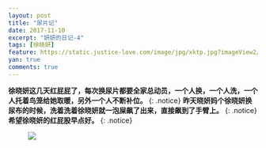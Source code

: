 ```yaml
---
layout: post
title: "尿片记"
date: 2017-11-10
excerpt: "妍妍的日记-4"
tags: [徐晓妍]
feature: https://static.justice-love.com/image/jpg/xktp.jpg?imageView2/1/w/1200/h/500
yan: true
comments: true
---
```


**徐晓妍这几天红屁屁了，每次换尿片都要全家总动员，一个人换，一个人洗，一个人托着鸟笼给她取暖，另外一个人不断补位。**
{: .notice}
**昨天晓妍妈个徐晓妍换尿布的时候，洗着洗着徐晓妍就一泡屎飙了出来，直接飙到了手臂上。**
{: .notice}
**希望徐晓妍的红屁股早点好。**
{: .notice}
<figure>
	<a href="{{ site.staticUrl }}/yanyan/image/IMG_1728.JPG"><img src="{{ site.staticUrl }}/yanyan/image/IMG_1728.JPG" /></a>
</figure>